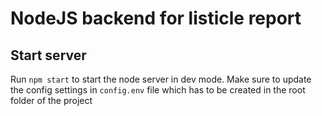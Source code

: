 # NodeJS backend for listicle report

## Start server

Run `npm start` to start the node server in dev mode. Make sure to update the config settings in `config.env` file which has to be created in the root folder of the project
